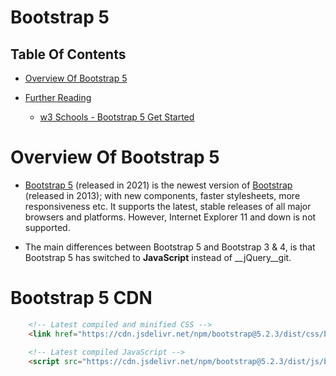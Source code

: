 # Bootstrap 5

## Table Of Contents
- [Overview Of Bootstrap 5](#Overview-Of-Bootstrap-5)

- [Further Reading]()
    - [w3 Schools - Bootstrap 5 Get Started](https://www.w3schools.com/bootstrap5/bootstrap_get_started.php)

# Overview Of Bootstrap 5
* [Bootstrap 5](https://www.w3schools.com/bootstrap5/index.php) (released in 2021) is the newest version of [Bootstrap](https://www.w3schools.com/bootstrap/default.asp) (released in 2013); with new components, faster stylesheets, more responsiveness etc. It supports the latest, stable releases of all major browsers and platforms. However, Internet Explorer 11 and down is not supported.

* The main differences between Bootstrap 5 and Bootstrap 3 & 4, is that Bootstrap 5 has switched to __JavaScript__ instead of __jQuery__git.

# Bootstrap 5 CDN

```html
    <!-- Latest compiled and minified CSS -->
    <link href="https://cdn.jsdelivr.net/npm/bootstrap@5.2.3/dist/css/bootstrap.min.css" rel="stylesheet">

    <!-- Latest compiled JavaScript -->
    <script src="https://cdn.jsdelivr.net/npm/bootstrap@5.2.3/dist/js/bootstrap.bundle.min.js"></script>
```